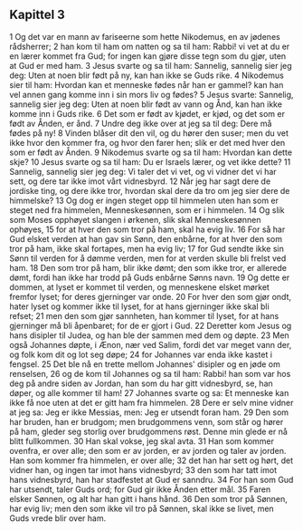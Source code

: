 ## Kapittel 3

1 Og det var en mann av fariseerne som hette Nikodemus, en av jødenes rådsherrer;
2 han kom til ham om natten og sa til ham: Rabbi! vi vet at du er en lærer kommet fra Gud; for ingen kan gjøre disse tegn som du gjør, uten at Gud er med ham.
3 Jesus svarte og sa til ham: Sannelig, sannelig sier jeg deg: Uten at noen blir født på ny, kan han ikke se Guds rike.
4 Nikodemus sier til ham: Hvordan kan et menneske fødes når han er gammel? kan han vel annen gang komme inn i sin mors liv og fødes?
5 Jesus svarte: Sannelig, sannelig sier jeg deg: Uten at noen blir født av vann og Ånd, kan han ikke komme inn i Guds rike.
6 Det som er født av kjødet, er kjød, og det som er født av Ånden, er ånd.
7 Undre deg ikke over at jeg sa til deg: Dere må fødes på ny!
8 Vinden blåser dit den vil, og du hører den suser; men du vet ikke hvor den kommer fra, og hvor den farer hen; slik er det med hver den som er født av Ånden.
9 Nikodemus svarte og sa til ham: Hvordan kan dette skje?
10 Jesus svarte og sa til ham: Du er Israels lærer, og vet ikke dette?
11 Sannelig, sannelig sier jeg deg: Vi taler det vi vet, og vi vidner det vi har sett, og dere tar ikke imot vårt vidnesbyrd.
12 Når jeg har sagt dere de jordiske ting, og dere ikke tror, hvordan skal dere da tro om jeg sier dere de himmelske?
13 Og dog er ingen steget opp til himmelen uten han som er steget ned fra himmelen, Menneskesønnen, som er i himmelen.
14 Og slik som Moses opphøyet slangen i ørkenen, slik skal Menneskesønnen ophøyes,
15 for at hver den som tror på ham, skal ha evig liv.
16 For så har Gud elsket verden at han gav sin Sønn, den enbårne, for at hver den som tror på ham, ikke skal fortapes, men ha evig liv;
17 for Gud sendte ikke sin Sønn til verden for å dømme verden, men for at verden skulle bli frelst ved ham.
18 Den som tror på ham, blir ikke dømt; den som ikke tror, er allerede dømt, fordi han ikke har trodd på Guds enbårne Sønns navn.
19 Og dette er dommen, at lyset er kommet til verden, og menneskene elsket mørket fremfor lyset; for deres gjerninger var onde.
20 For hver den som gjør ondt, hater lyset og kommer ikke til lyset, for at hans gjerninger ikke skal bli refset;
21 men den som gjør sannheten, han kommer til lyset, for at hans gjerninger må bli åpenbaret; for de er gjort i Gud.
22 Deretter kom Jesus og hans disipler til Judea, og han ble der sammen med dem og døpte.
23 Men også Johannes døpte, i Ænon, nær ved Salim, fordi det var meget vann der, og folk kom dit og lot seg døpe;
24 for Johannes var enda ikke kastet i fengsel.
25 Det ble nå en trette mellom Johannes' disipler og en jøde om renselsen,
26 og de kom til Johannes og sa til ham: Rabbi! han som var hos deg på andre siden av Jordan, han som du har gitt vidnesbyrd, se, han døper, og alle kommer til ham!
27 Johannes svarte og sa: Et menneske kan ikke få noe uten at det er gitt ham fra himmelen.
28 Dere er selv mine vidner at jeg sa: Jeg er ikke Messias, men: Jeg er utsendt foran ham.
29 Den som har bruden, han er brudgom; men brudgommens venn, som står og hører på ham, gleder seg storlig over brudgommens røst. Denne min glede er nå blitt fullkommen.
30 Han skal vokse, jeg skal avta.
31 Han som kommer ovenfra, er over alle; den som er av jorden, er av jorden og taler av jorden. Han som kommer fra himmelen, er over alle;
32 det han har sett og hørt, det vidner han, og ingen tar imot hans vidnesbyrd;
33 den som har tatt imot hans vidnesbyrd, han har stadfestet at Gud er sanndru.
34 For han som Gud har utsendt, taler Guds ord; for Gud gir ikke Ånden etter mål.
35 Faren elsker Sønnen, og alt har han gitt i hans hånd.
36 Den som tror på Sønnen, har evig liv; men den som ikke vil tro på Sønnen, skal ikke se livet, men Guds vrede blir over ham.
